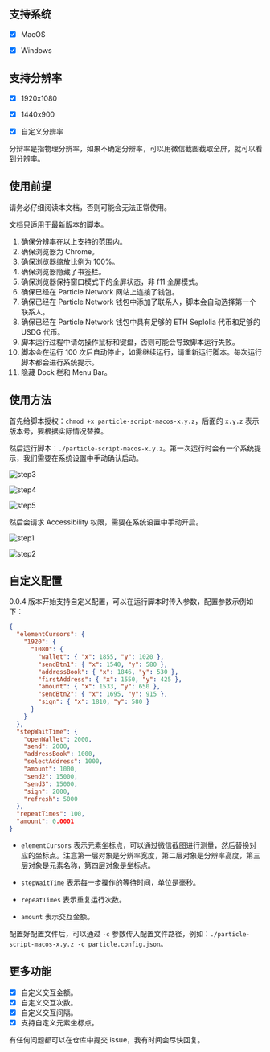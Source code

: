 ## 支持系统

- [x] MacOS

- [x] Windows

## 支持分辨率

- [x] 1920x1080

- [x] 1440x900

- [x] 自定义分辨率

分辩率是指物理分辨率，如果不确定分辨率，可以用微信截图截取全屏，就可以看到分辨率。

## 使用前提

请务必仔细阅读本文档，否则可能会无法正常使用。

文档只适用于最新版本的脚本。

1. 确保分辨率在以上支持的范围内。
2. 确保浏览器为 Chrome。
3. 确保浏览器缩放比例为 100%。
4. 确保浏览器隐藏了书签栏。
5. 确保浏览器保持窗口模式下的全屏状态，非 f11 全屏模式。
6. 确保已经在 Particle Network 网站上连接了钱包。
7. 确保已经在 Particle Network 钱包中添加了联系人，脚本会自动选择第一个联系人。
8. 确保已经在 Particle Network 钱包中具有足够的 ETH Seplolia 代币和足够的 USDG 代币。
9. 脚本运行过程中请勿操作鼠标和键盘，否则可能会导致脚本运行失败。
10. 脚本会在运行 100 次后自动停止，如需继续运行，请重新运行脚本。每次运行脚本都会进行系统提示。
11. 隐藏 Dock 栏和 Menu Bar。

## 使用方法

首先给脚本授权：`chmod +x particle-script-macos-x.y.z`，后面的 `x.y.z` 表示版本号，要根据实际情况替换。

然后运行脚本：`./particle-script-macos-x.y.z`。第一次运行时会有一个系统提示，我们需要在系统设置中手动确认启动。

![step3](./images/3.jpg)

![step4](./images/4.jpg)

![step5](./images/5.jpg)

然后会请求 Accessibility 权限，需要在系统设置中手动开启。

![step1](./images/1.jpg)

![step2](./images/2.jpg)

## 自定义配置

0.0.4 版本开始支持自定义配置，可以在运行脚本时传入参数，配置参数示例如下：

```json
{
  "elementCursors": {
    "1920": {
      "1080": {
        "wallet": { "x": 1855, "y": 1020 },
        "sendBtn1": { "x": 1540, "y": 580 },
        "addressBook": { "x": 1846, "y": 530 },
        "firstAddress": { "x": 1550, "y": 425 },
        "amount": { "x": 1533, "y": 650 },
        "sendBtn2": { "x": 1695, "y": 915 },
        "sign": { "x": 1810, "y": 580 }
      }
    }
  },
  "stepWaitTime": {
    "openWallet": 2000,
    "send": 2000,
    "addressBook": 1000,
    "selectAddress": 1000,
    "amount": 1000,
    "send2": 15000,
    "send3": 15000,
    "sign": 2000,
    "refresh": 5000
  },
  "repeatTimes": 100,
  "amount": 0.0001
}
```

- `elementCursors` 表示元素坐标点，可以通过微信截图进行测量，然后替换对应的坐标点。注意第一层对象是分辨率宽度，第二层对象是分辨率高度，第三层对象是元素名称，第四层对象是坐标点。

- `stepWaitTime` 表示每一步操作的等待时间，单位是毫秒。

- `repeatTimes` 表示重复运行次数。

- `amount` 表示交互金额。

配置好配置文件后，可以通过 `-c` 参数传入配置文件路径，例如：`./particle-script-macos-x.y.z -c particle.config.json`。

## 更多功能

- [x] 自定义交互金额。
- [x] 自定义交互次数。
- [x] 自定义交互间隔。
- [x] 支持自定义元素坐标点。

有任何问题都可以在仓库中提交 issue，我有时间会尽快回复。
